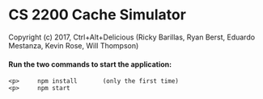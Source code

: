 # CS 2200 Cache Simulator
Copyright (c) 2017, Ctrl+Alt+Delicious (Ricky Barillas, Ryan Berst, Eduardo Mestanza, Kevin Rose, Will Thompson)

#### Run the two commands to start the application:
    <p>     npm install       (only the first time)
    <p>     npm start
